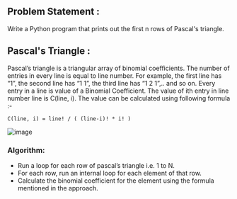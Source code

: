 ## Problem Statement :
Write a Python program that prints out the first n rows of Pascal's triangle.

## Pascal's Triangle :
Pascal’s triangle is a triangular array of binomial coefficients. The number of entries in every line is equal to line number. For example, the first line has “1”, the second line has “1 1”, the third line has “1 2 1”,.. and so on. Every entry in a line is value of a Binomial Coefficient. The value of ith entry in line number line is C(line, i). The value can be calculated using following formula :-

```
C(line, i) = line! / ( (line-i)! * i! )
```
![image](https://github.com/psychomita/BSC-391/assets/133328192/74c51a47-34ad-4b56-956e-917c998e50c0)

### Algorithm:

+ Run a loop for each row of pascal’s triangle i.e. 1 to N.
+ For each row, run an internal loop for each element of that row.
+ Calculate the binomial coefficient for the element using the formula mentioned in the approach.
